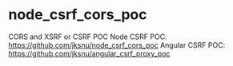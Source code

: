 # node_csrf_cors_poc
CORS and XSRF or CSRF POC
Node CSRF POC: https://github.com/jksnu/node_csrf_cors_poc
Angular CSRF POC: https://github.com/jksnu/angular_csrf_proxy_poc
